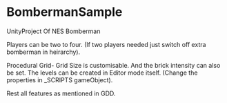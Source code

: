 # BombermanSample
UnityProject Of NES Bomberman

Players can be two to four. (If two players needed just switch off extra bomberman in heirarchy).

Procedural Grid-
Grid Size is customisable.
And the brick intensity can also be set.
The levels can be created in Editor mode itself.
(Change the properties in _SCRIPTS gameObject).

Rest all features as mentioned in GDD.